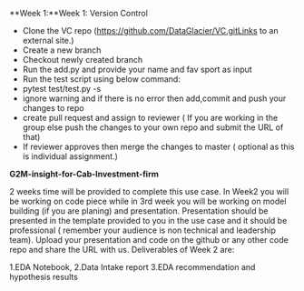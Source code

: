 **Week 1:**Week 1: Version Control
- Clone the VC repo (https://github.com/DataGlacier/VC.gitLinks to an external site.)
- Create a new branch
- Checkout newly created branch
- Run the add.py and provide your name and fav sport as input
- Run the test script using below command:
- pytest test/test.py -s
- ignore warning and if there is no error then add,commit and push your changes to repo
- create pull request and assign to reviewer ( If you are working in the group else push the changes to your own repo and submit the URL of that)
- If reviewer approves then merge the changes to master ( optional as this is individual assignment.)


**G2M-insight-for-Cab-Investment-firm**

2 weeks time will be provided to complete this use case. In Week2 you will be working on code piece while in 3rd week you will be working on model building (if you are planing) and presentation. Presentation should be presented in the template provided to you in the use case and it should be professional ( remember your audience is non technical and leadership team). Upload your presentation and code on the github or any other code repo and share the URL with us. Deliverables of Week 2 are:

1.EDA Notebook,
2.Data Intake report
3.EDA recommendation and hypothesis results
